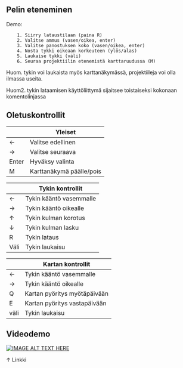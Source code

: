 ## Pelin eteneminen
Demo:

	    1. Siirry lataustilaan (paina R)
	    2. Valitse ammus (vasen/oikea, enter)
	    3. Valitse panostuksen koko (vasen/oikea, enter)
	    4. Nosta tykki oikeaan korkeuteen (ylös/alas)
	    5. Laukaise tykki (väli)
	    6. Seuraa projektiilin etenemistä karttaruudussa (M)
Huom. tykin voi laukaista myös karttanäkymässä, projektiileja voi olla ilmassa useita.

Huom2. tykin lataamisen käyttöliittymä sijaitsee toistaiseksi kokonaan komentolinjassa

## Oletuskontrollit

|  | Yleiset |
|--|--|
| ← | Valitse edellinen |
| → | Valitse seuraava |
| Enter | Hyväksy valinta |
| M | Karttanäkymä päälle/pois |


|  | Tykin kontrollit |
|--|--|
| ← | Tykin kääntö vasemmalle |
| → | Tykin kääntö oikealle |
| ↑ | Tykin kulman korotus |
| ↓ | Tykin kulman lasku |
| R | Tykin lataus |
| Väli | Tykin laukaisu |


|  | Kartan kontrollit |
|--|--|
| ← | Tykin kääntö vasemmalle |
| → | Tykin kääntö oikealle |
| Q | Kartan pyöritys myötäpäivään |
| E | Kartan pyöritys vastapäivään |
| väli | Tykin laukaisu |


## Videodemo

[![IMAGE ALT TEXT HERE](https://img.youtube.com/vi/zZMtgFfIBSc/0.jpg)](https://youtu.be/zZMtgFfIBSc)

↑ Linkki